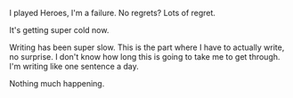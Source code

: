 I played Heroes, I'm a failure. No regrets? Lots of regret.

It's getting super cold now.

Writing has been super slow. This is the part where I have to actually write, no surprise. I don't know how long this is going to take me to get through. I'm writing like one sentence a day.

Nothing much happening.

